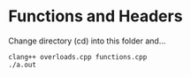 # Functions and Headers
Change directory (cd) into this folder and...
```
clang++ overloads.cpp functions.cpp
./a.out
```